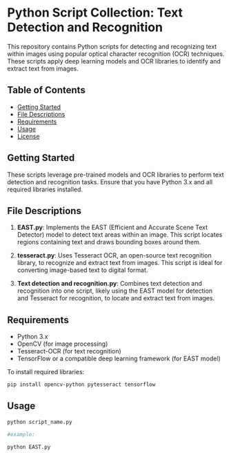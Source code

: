 # Python Script Collection: Text Detection and Recognition

This repository contains Python scripts for detecting and recognizing text within images using popular optical character recognition (OCR) techniques. These scripts apply deep learning models and OCR libraries to identify and extract text from images.

## Table of Contents

- [Getting Started](#getting-started)
- [File Descriptions](#file-descriptions)
- [Requirements](#requirements)
- [Usage](#usage)
- [License](#license)

## Getting Started

These scripts leverage pre-trained models and OCR libraries to perform text detection and recognition tasks. Ensure that you have Python 3.x and all required libraries installed.

## File Descriptions

1. **EAST.py**: Implements the EAST (Efficient and Accurate Scene Text Detector) model to detect text areas within an image. This script locates regions containing text and draws bounding boxes around them.

2. **tesseract.py**: Uses Tesseract OCR, an open-source text recognition library, to recognize and extract text from images. This script is ideal for converting image-based text to digital format.

3. **Text detection and recognition.py**: Combines text detection and recognition into one script, likely using the EAST model for detection and Tesseract for recognition, to locate and extract text from images.

## Requirements

- Python 3.x
- OpenCV (for image processing)
- Tesseract-OCR (for text recognition)
- TensorFlow or a compatible deep learning framework (for EAST model)

To install required libraries:

```bash
pip install opencv-python pytesseract tensorflow
```

## Usage
```python
python script_name.py

#example:

python EAST.py
```